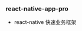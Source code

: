 <!--
 * @Author: wangtao
 * @Date: 2022-04-12 17:33:47
 * @LastEditors: 汪滔
 * @LastEditTime: 2022-04-12 17:33:47
 * @Description: file content
-->

### react-native-app-pro

- react-native 快速业务框架
